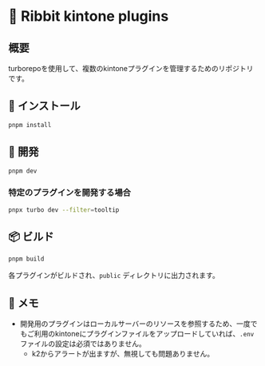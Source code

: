 # 🐸 Ribbit kintone plugins

## 概要

turborepoを使用して、複数のkintoneプラグインを管理するためのリポジトリです。

## 🍳 インストール

```bash
pnpm install
```

## 🔧 開発

```bash
pnpm dev
```

### 特定のプラグインを開発する場合

```bash
pnpx turbo dev --filter=tooltip
```

## 📦 ビルド

```bash
pnpm build
```

各プラグインがビルドされ、`public` ディレクトリに出力されます。

## 📝 メモ

- 開発用のプラグインはローカルサーバーのリソースを参照するため、一度でもご利用のkintoneにプラグインファイルをアップロードしていれば、`.env`ファイルの設定は必須ではありません。
  - k2からアラートが出ますが、無視しても問題ありません。
